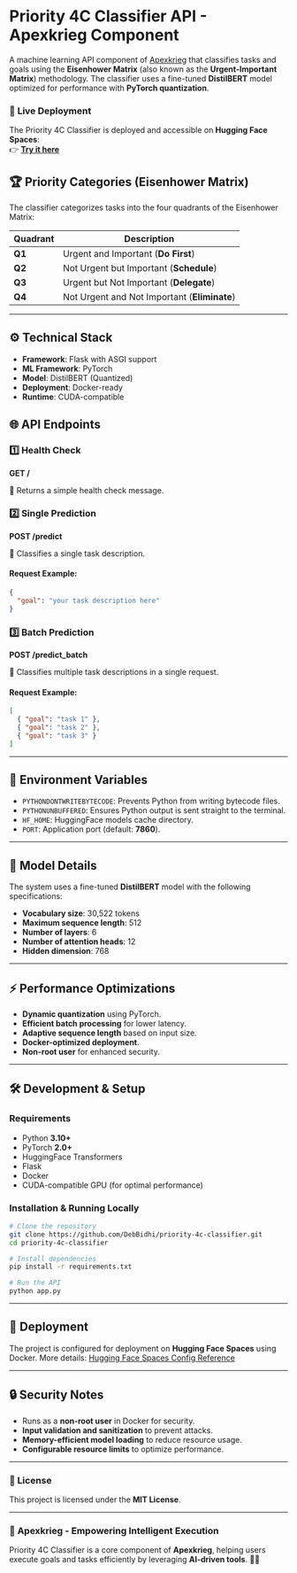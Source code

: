 # Priority 4C Classifier API - Apexkrieg Component

A machine learning API component of [Apexkrieg](https://apexkrieg.com) that classifies tasks and goals using the **Eisenhower Matrix** (also known as the **Urgent-Important Matrix**) methodology. The classifier uses a fine-tuned **DistilBERT** model optimized for performance with **PyTorch quantization**.

### 🚀 **Live Deployment**
The Priority 4C Classifier is deployed and accessible on **Hugging Face Spaces**:  
👉 **[Try it here](https://huggingface.co/spaces/Dev101LFG/AP4C)**

## 🏆 Priority Categories (Eisenhower Matrix)
The classifier categorizes tasks into the four quadrants of the Eisenhower Matrix:

| Quadrant | Description |
|----------|------------|
| **Q1** | Urgent and Important (**Do First**) |
| **Q2** | Not Urgent but Important (**Schedule**) |
| **Q3** | Urgent but Not Important (**Delegate**) |
| **Q4** | Not Urgent and Not Important (**Eliminate**) |

---
## ⚙️ Technical Stack
- **Framework**: Flask with ASGI support
- **ML Framework**: PyTorch
- **Model**: DistilBERT (Quantized)
- **Deployment**: Docker-ready
- **Runtime**: CUDA-compatible

## 🌐 API Endpoints

### 1️⃣ Health Check
**GET /**

📌 Returns a simple health check message.

### 2️⃣ Single Prediction
**POST /predict**

📌 Classifies a single task description.

#### **Request Example:**
```json
{
  "goal": "your task description here"
}
```

### 3️⃣ Batch Prediction
**POST /predict_batch**

📌 Classifies multiple task descriptions in a single request.

#### **Request Example:**
```json
[
  { "goal": "task 1" },
  { "goal": "task 2" },
  { "goal": "task 3" }
]
```

---
## 🔧 Environment Variables

- `PYTHONDONTWRITEBYTECODE`: Prevents Python from writing bytecode files.
- `PYTHONUNBUFFERED`: Ensures Python output is sent straight to the terminal.
- `HF_HOME`: HuggingFace models cache directory.
- `PORT`: Application port (default: **7860**).

---
## 🤖 Model Details
The system uses a fine-tuned **DistilBERT** model with the following specifications:

- **Vocabulary size**: 30,522 tokens
- **Maximum sequence length**: 512
- **Number of layers**: 6
- **Number of attention heads**: 12
- **Hidden dimension**: 768

---
## ⚡ Performance Optimizations
- **Dynamic quantization** using PyTorch.
- **Efficient batch processing** for lower latency.
- **Adaptive sequence length** based on input size.
- **Docker-optimized deployment**.
- **Non-root user** for enhanced security.

---
## 🛠 Development & Setup

### **Requirements**
- Python **3.10+**
- PyTorch **2.0+**
- HuggingFace Transformers
- Flask
- Docker
- CUDA-compatible GPU (for optimal performance)

### **Installation & Running Locally**
```bash
# Clone the repository
git clone https://github.com/DebBidhi/priority-4c-classifier.git
cd priority-4c-classifier

# Install dependencies
pip install -r requirements.txt

# Run the API
python app.py
```

---
## 🚀 Deployment
The project is configured for deployment on **Hugging Face Spaces** using Docker. More details: [Hugging Face Spaces Config Reference](https://huggingface.co/docs/hub/spaces-config-reference)

---
## 🔒 Security Notes
- Runs as a **non-root user** in Docker for security.
- **Input validation and sanitization** to prevent attacks.
- **Memory-efficient model loading** to reduce resource usage.
- **Configurable resource limits** to optimize performance.

---
### 📜 License
This project is licensed under the **MIT License**.

---
### 🎯 **Apexkrieg - Empowering Intelligent Execution**
Priority 4C Classifier is a core component of **Apexkrieg**, helping users execute goals and tasks efficiently by leveraging **AI-driven tools**. 🚀🔥

